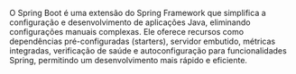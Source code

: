 O Spring Boot é uma extensão do Spring Framework que simplifica a configuração e desenvolvimento de aplicações Java, eliminando configurações manuais complexas. Ele oferece recursos como dependências pré-configuradas (starters), servidor embutido, métricas integradas, verificação de saúde e autoconfiguração para funcionalidades Spring, permitindo um desenvolvimento mais rápido e eficiente.